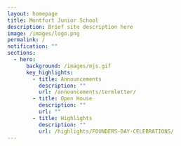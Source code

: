 ```yaml
---
layout: homepage
title: Montfort Junior School
description: Brief site description here
image: /images/logo.png
permalink: /
notification: ""
sections:
  - hero:
      background: /images/mjs.gif
      key_highlights:
        - title: Announcements
          description: ""
          url: /announcements/termletter/
        - title: Open House
          description: ""
          url: ""
        - title: Highlights
          description: ""
          url: /highlights/FOUNDERS-DAY-CELEBRATIONS/
---
```


